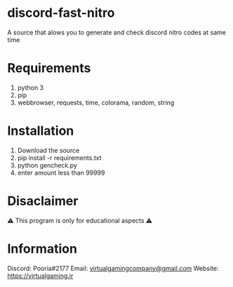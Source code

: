 # discord-fast-nitro
A source that alows you to generate and check discord nitro codes at same time
# Requirements
1. python 3
2. pip
3. webbrowser, requests, time, colorama, random, string
# Installation
1. Download the source
2. pip install -r requirements.txt
3. python gencheck.py
4. enter amount less than 99999
# Disaclaimer
⚠️ This program is only for educational aspects ⚠️
# Information
Discord: Pooria#2177
Email: virtualgamingcompany@gmail.com
Website: https://virtualgaming.ir
